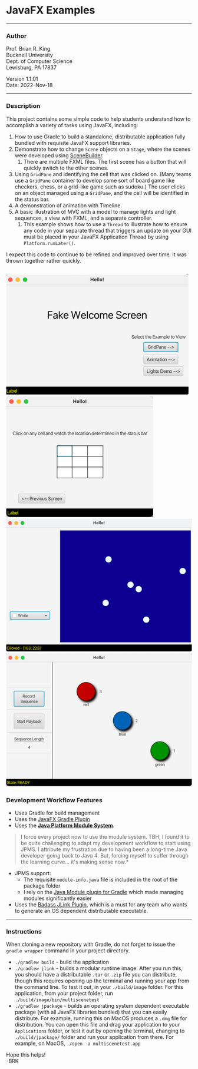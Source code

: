 
# JavaFX Examples

---
### Author
Prof. Brian R. King  
Bucknell University  
Dept. of Computer Science  
Lewisburg, PA 17837

Version 1.1.01  
Date: 2022-Nov-18

---
### Description

This project contains some simple code to help students understand how to accomplish a variety of tasks using JavaFX, including:

1. How to use Gradle to build a standalone, distributable application fully bundled with requisite JavaFX support libraries.
2. Demonstrate how to change `Scene` objects on a `Stage`, where the scenes were developed using [SceneBuilder](https://gluonhq.com/products/scene-builder/).
    1. There are multiple FXML files. The first scene has a button that will quickly switch to the other scenes.  
2. Using `GridPane` and identifying the cell that was clicked on. (Many teams use a `GridPane` container to develop some sort of board game like checkers, chess, or a grid-like game such as sudoku.) The user clicks on an object managed using a `GridPane`, and the cell will be identified in the status bar.
3. A demonstration of animation with Timeline.
4. A basic illustration of MVC with a model to manage lights and light sequences, a view with FXML, and a separate controller. 
   1. This example shows how to use a `Thread` to illustrate how to ensure any code in your separate thread that triggers an update on your GUI must be placed in your JavaFX Application Thread by using `Platform.runLater()`.  

I expect this code to continue to be refined and improved over time. It was thrown together rather quickly. 

![main.png](main.png)   
![gridview.png](gridview.png)  
![animation.png](animation.png)  
![lights.png](lights.png)  
---
### Development Workflow Features

* Uses Gradle for build management
* Uses the [JavaFX Gradle Plugin](https://github.com/openjfx/javafx-gradle-plugin) 
* Uses the [**Java Platform Module System**](https://www.oracle.com/corporate/features/understanding-java-9-modules.html). 
> I force every project now to use the module system. TBH, I found it to be quite challenging to adapt my development workflow to start using JPMS. I attribute my frustration due to having been a long-time Java developer going back to Java 4. But, forcing myself to suffer through the learning curve... it's making sense now.*
* JPMS support:
  * The requisite `module-info.java` file is included in the root of the package folder
  * I rely on the [Java Module plugin for Gradle](https://github.com/java9-modularity/gradle-modules-plugin) which made managing modules significantly easier
* Uses the [Badass JLink Plugin](https://badass-jlink-plugin.beryx.org/releases/latest/), which is a must for any team who wants to generate an OS dependent distributable executable.

---
### Instructions

When cloning a new repository with Gradle, do not forget to issue the `gradle wrapper` command in your project directory.

* `./gradlew build` - build the application
*  `./gradlew jlink` - builds a modular runtime image. After you run this, you should have a distributable `.tar` or `.zip` file you can distribute, though this requires opening up the terminal and running your app from the command line. To test it out, in your `./build/image` folder. For this application, from your project folder, run `./build/image/bin/multiscenetest`
* `./gradlew jpackage` - builds an operating system dependent executable package (with all JavaFX libraries bundled) that you can easily distribute. For example, running this on MacOS produces a `.dmg` file for distribution. You can open this file and drag your application to your `Applications` folder, or test it out by opening the terminal, changing to `./build/jpackage/` folder and run your application from there. For example, on MacOS, `./open -a multiscenetest.app`

Hope this helps!  
-BRK